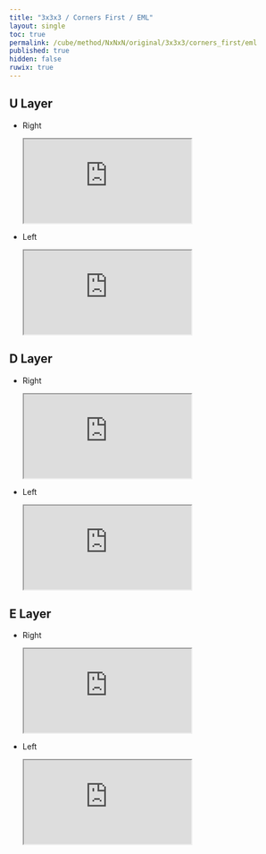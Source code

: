 ```yaml
---
title: "3x3x3 / Corners First / EML"
layout: single
toc: true
permalink: /cube/method/NxNxN/original/3x3x3/corners_first/eml
published: true
hidden: false
ruwix: true
---
```


<head>
  <base target="_blank">
</head>



## U Layer

- Right

  <iframe
    src = "https://ruwix.com/widget/3d/?alg=M%20R%20U%20M'%20U'%20R'&colored=F%20U%20FDL%20FDR%20FR&hover=9&speed=500&flags=canvas"
  ></iframe>

- Left

  <iframe
    src = "https://ruwix.com/widget/3d/?alg=S%20F'%20U'%20S'%20U%20F&colored=U%20R%20RFD%20RBD%20RF&hover=9&speed=500&flags=canvas"
  ></iframe>



## D Layer

- Right

  <iframe
    src = "https://ruwix.com/widget/3d/?alg=R%20U%20M'%20U'%20r'&colored=F%20U%20FDL%20FDR%20FR&hover=9&speed=500&flags=canvas"
  ></iframe>

- Left

  <iframe
    src = "https://ruwix.com/widget/3d/?alg=F'%20U'%20S'%20U%20f&colored=U%20R%20RFD%20RBD%20RF&hover=9&speed=500&flags=canvas"
  ></iframe>



## E Layer

- Right

  <iframe
    src = "https://ruwix.com/widget/3d/?alg=R%20U%20M%20U'%20R'%20M'%20d%20M%20R%20U%20M'%20U'%20R'&colored=U%20F%20R%20FR%20FDL%20FDR%20BDR&setupmoves=d'&hover=9&speed=500&flags=canvas"
  ></iframe>

- Left

  <iframe
    src = "https://ruwix.com/widget/3d/?alg=F'%20U'%20S%20U%20F%20S'%20d'%20S%20F'%20U'%20S'%20U%20F&colored=U%20R%20F%20RF%20RDF%20RDB%20FDL&setupmoves=d&hover=9&speed=500&flags=canvas"
  ></iframe>
